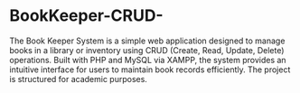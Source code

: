 # BookKeeper-CRUD-
The Book Keeper System is a simple web application designed to manage books in a library or inventory using CRUD (Create, Read, Update, Delete) operations. Built with PHP and MySQL via XAMPP, the system provides an intuitive interface for users to maintain book records efficiently. The project is structured for academic purposes.

